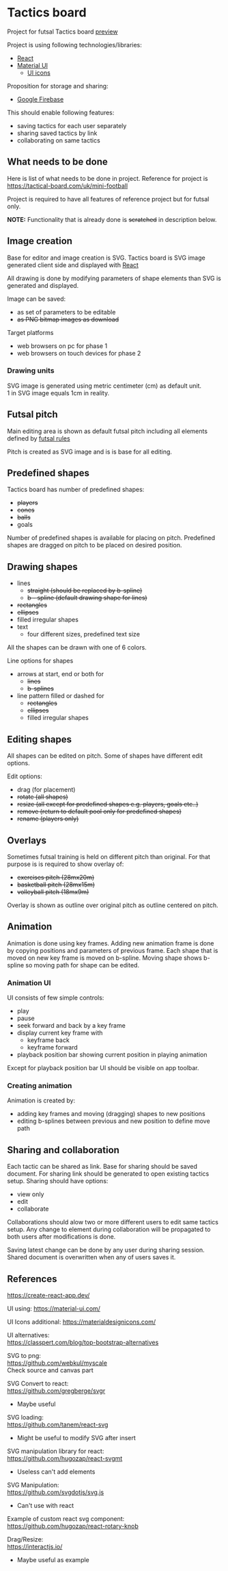 # Tactics board
Project for futsal Tactics board [preview](https://gljubojevic.github.io/tactics-board)

Project is using following technologies/libraries:
- [React](https://create-react-app.dev/)
- [Material UI](https://material-ui.com/)
	- [UI icons](https://materialdesignicons.com/)

Proposition for storage and sharing:
- [Google Firebase](https://firebase.google.com/)

This should enable following features:
- saving tactics for each user separately
- sharing saved tactics by link
- collaborating on same tactics

## What needs to be done
Here is list of what needs to be done in project.
Reference for project is https://tactical-board.com/uk/mini-football

Project is required to have all features of reference project but for futsal only.

**NOTE:** Functionality that is already done is ~~scratched~~ in description below.

## Image creation
Base for editor and image creation is SVG.
Tactics board is SVG image generated client side and displayed with [React](https://create-react-app.dev/)

All drawing is done by modifying parameters of shape elements than SVG is generated and displayed.

Image can be saved:
- as set of parameters to be editable
- ~~as PNG bitmap images as download~~

Target platforms
- web browsers on pc for phase 1
- web browsers on touch devices for phase 2

### Drawing units
SVG image is generated using metric centimeter (cm) as default unit.  
1 in SVG image equals 1cm in reality.

## Futsal pitch
Main editing area is shown as default futsal pitch including all elements defined by [futsal rules](https://www.fifa.com/who-we-are/news/new-futsal-laws-of-the-game-approved-3073616)

Pitch is created as SVG image and is is base for all editing.

## Predefined shapes
Tactics board has number of predefined shapes:
- ~~players~~
- ~~cones~~
- ~~balls~~
- goals

Number of predefined shapes is available for placing on pitch.
Predefined shapes are dragged on pitch to be placed on desired position.

## Drawing shapes
- lines
  - ~~straight (should be replaced by b-spline)~~
  - ~~b - spline (default drawing shape for lines)~~
- ~~rectangles~~
- ~~ellipses~~
- filled irregular shapes
- text
	- four different sizes, predefined text size

All the shapes can be drawn with one of 6 colors.

Line options for shapes
- arrows at start, end or both for
	- ~~lines~~
	- ~~b-splines~~
- line pattern filled or dashed for
	- ~~rectangles~~
	- ~~ellipses~~
	- filled irregular shapes

## Editing shapes
All shapes can be edited on pitch. Some of shapes have different edit options.

Edit options:
- drag (for placement)
- ~~rotate (all shapes)~~
- ~~resize (all except for predefined shapes e.g. players, goals etc..)~~
- ~~remove (return to default pool only for predefined shapes)~~
- ~~rename (players only)~~

## Overlays
Sometimes futsal training is held on different pitch than original.
For that purpose is is required to show overlay of:
- ~~exercises pitch (28mx20m)~~
- ~~basketball pitch (28mx15m)~~
- ~~volleyball pitch (18mx9m)~~

Overlay is shown as outline over original pitch as outline centered on pitch.

## Animation
Animation is done using key frames.
Adding new animation frame is done by copying positions and parameters of previous frame.
Each shape that is moved on new key frame is moved on b-spline.
Moving shape shows b-spline so moving path for shape can be edited.

### Animation UI
UI consists of few simple controls:
- play
- pause
- seek forward and back by a key frame
- display current key frame with
	- keyframe back
	- keyframe forward
- playback position bar showing current position in playing animation

Except for playback position bar UI should be visible on app toolbar.

### Creating animation
Animation is created by:
- adding key frames and moving (dragging) shapes to new positions
- editing b-splines between previous and new position to define move path

## Sharing and collaboration
Each tactic can be shared as link. Base for sharing should be saved document.
For sharing link should be generated to open existing tactics setup.
Sharing should have options:
- view only
- edit
- collaborate

Collaborations should alow two or more  different users to edit same tactics setup. Any change to element during collaboration will be propagated to both users after modifications is done.

Saving latest change can be done by any user during sharing session.
Shared document is overwritten when any of users saves it.

## References
https://create-react-app.dev/

UI using:
https://material-ui.com/

UI Icons additional:
https://materialdesignicons.com/

UI alternatives:  
https://classpert.com/blog/top-bootstrap-alternatives

SVG to png:  
https://github.com/webkul/myscale  
Check source and canvas part

SVG Convert to react:  
https://github.com/gregberge/svgr
- Maybe useful

SVG loading:  
https://github.com/tanem/react-svg
- Might be useful to modify SVG after insert

SVG manipulation library for react:  
https://github.com/hugozap/react-svgmt
- Useless can't add elements

SVG Manipulation:  
https://github.com/svgdotjs/svg.js
- Can't use with react

Example of custom react svg component:  
https://github.com/hugozap/react-rotary-knob

Drag/Resize:  
https://interactjs.io/
- Maybe useful as example